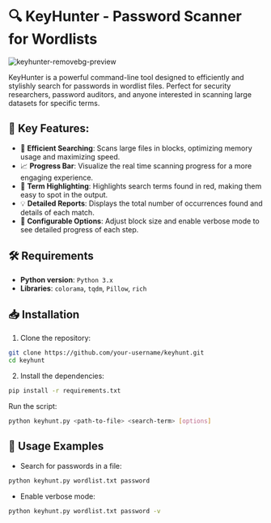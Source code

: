 # 🔍 KeyHunter - Password Scanner for Wordlists

![keyhunter-removebg-preview](https://github.com/user-attachments/assets/5dc4b0f6-dec5-4aef-9dba-9ac489f868ff)

KeyHunter is a powerful command-line tool designed to efficiently and stylishly search for passwords in wordlist files. Perfect for security researchers, password auditors, and anyone interested in scanning large datasets for specific terms.

## 🚀 Key Features:

- 🔎 **Efficient Searching**: Scans large files in blocks, optimizing memory usage and maximizing speed.
- 📈 **Progress Bar**: Visualize the real time scanning progress for a more engaging experience.
- 🔴 **Term Highlighting**: Highlights search terms found in red, making them easy to spot in the output.
- 💡 **Detailed Reports**: Displays the total number of occurrences found and details of each match.
- 🔧 **Configurable Options**: Adjust block size and enable verbose mode to see detailed progress of each step.

## 🛠 Requirements

- **Python version**: `Python 3.x`
- **Libraries**: `colorama`, `tqdm`, `Pillow`, `rich`

## 📥 Installation

1. Clone the repository:

```bash
git clone https://github.com/your-username/keyhunt.git
cd keyhunt
```

2. Install the dependencies:

```bash
pip install -r requirements.txt
```
Run the script:

```bash
python keyhunt.py <path-to-file> <search-term> [options]
```

## 📜 Usage Examples
- Search for passwords in a file:

```bash
python keyhunt.py wordlist.txt password
```

- Enable verbose mode:

```bash
python keyhunt.py wordlist.txt password -v
```
